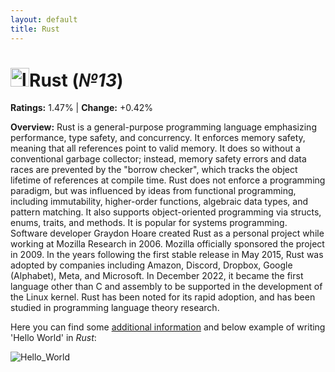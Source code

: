 ```yaml
---
layout: default
title: Rust
---
```


# <img src="https://www.vhv.rs/dpng/d/415-4150318_rust-programming-language-logo-hd-png-download.png" alt="logo" width="30"/>**Rust** (_№13_) 

**Ratings:** 1.47% | **Change:** +0.42% 

**Overview:** Rust is a general-purpose programming language emphasizing performance, type safety, and concurrency. It enforces memory safety, meaning that all references point to valid memory. It does so without a conventional garbage collector; instead, memory safety errors and data races are prevented by the "borrow checker", which tracks the object lifetime of references at compile time.
Rust does not enforce a programming paradigm, but was influenced by ideas from functional programming, including immutability, higher-order functions, algebraic data types, and pattern matching. It also supports object-oriented programming via structs, enums, traits, and methods. It is popular for systems programming.
Software developer Graydon Hoare created Rust as a personal project while working at Mozilla Research in 2006. Mozilla officially sponsored the project in 2009. In the years following the first stable release in May 2015, Rust was adopted by companies including Amazon, Discord, Dropbox, Google (Alphabet), Meta, and Microsoft. In December 2022, it became the first language other than C and assembly to be supported in the development of the Linux kernel.
Rust has been noted for its rapid adoption, and has been studied in programming language theory research.



Here you can find some [additional information](https://en.wikipedia.org/wiki/Rust_(programming_language)) and below example of writing 'Hello World' in _Rust_: 

![Hello_World](https://i.ytimg.com/vi/HIcZCcFgJDo/maxresdefault.jpg)
